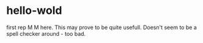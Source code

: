 hello-wold
==========

first rep
M M here.  This may prove to be quite usefull.  Doesn't seem to be a spell checker around - too bad. 
